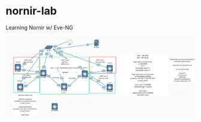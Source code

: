 # nornir-lab
Learning Nornir w/ Eve-NG

![Image of Eve-NG lab](https://github.com/kreatinbiceps/nornir-lab/blob/master/eveng.PNG)
